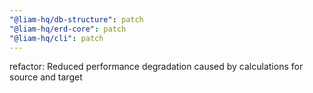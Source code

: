 ```yaml
---
"@liam-hq/db-structure": patch
"@liam-hq/erd-core": patch
"@liam-hq/cli": patch
---
```


refactor: Reduced performance degradation caused by calculations for source and target
